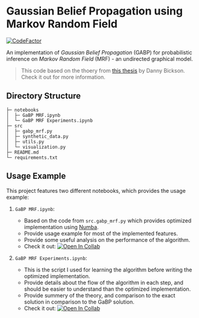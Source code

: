 # Gaussian Belief Propagation using Markov Random Field
  
[![CodeFactor](https://www.codefactor.io/repository/github/lin-sinorodin/gaussian_belief_propagation/badge)](https://www.codefactor.io/repository/github/lin-sinorodin/gaussian_belief_propagation)

An implementation of _Gaussian Belief Propagation_ (GABP) for 
probabilistic inference on _Markov Random Field_ (MRF) - an 
undirected graphical model.

> This code based on the thoery from [this thesis](https://arxiv.org/abs/0811.2518) by Danny Bickson. Check it out for 
more information.

## Directory Structure

```
├─ notebooks
│  ├─ GaBP MRF.ipynb
│  └─ GaBP MRF Experiments.ipynb
├─ src
│  ├─ gabp_mrf.py
│  ├─ synthetic_data.py
│  ├─ utils.py
│  └─ visualization.py
├─ README.md
└─ requirements.txt
```

## Usage Example

This project features two different notebooks, which provides the usage example:

1. `GaBP MRF.ipynb`:
   * Based on the code from `src.gabp_mrf.py` which provides optimized implementation using [Numba](http://numba.pydata.org/).
   * Provide usage example for most of the implemented features.
   * Provide some useful analysis on the performance of the algorithm.
   * Check it out: [![Open In Collab](https://colab.research.google.com/assets/colab-badge.svg)](https://colab.research.google.com/github/Lin-Sinorodin/Gaussian_Belief_Propagation/blob/master/notebooks/GaBP%20MRF.ipynb)

2. `GaBP MRF Experiments.ipynb`:
    * This is the script I used for learning the algorithm before writing the optimized implementation.
    * Provide details about the flow of the algorithm in each step, and should be easier to understand than the optimized implementation.
    * Provide summery of the theory, and comparison to the exact solution in comparison to the GaBP solution.
    * Check it out: [![Open In Collab](https://colab.research.google.com/assets/colab-badge.svg)](https://colab.research.google.com/github/Lin-Sinorodin/Gaussian_Belief_Propagation/blob/master/notebooks/GaBP%20MRF%20Experiments.ipynb)

